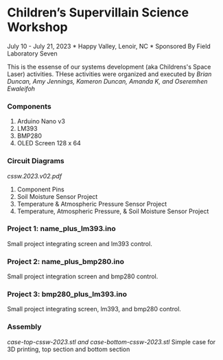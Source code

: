 # Children’s Supervillain Science Workshop
July 10 - July 21, 2023 * Happy Valley, Lenoir, NC *  Sponsored By Field Laboratory Seven

This is the essense of our systems development (aka Childrens's Space Laser) activities. THese activities were organized and executed by _Brian Duncan, Amy Jennings, Kameron Duncan, Amanda K, and Oseremhen Ewaleifoh_

### Components
1. Arduino Nano v3
2. LM393
3. BMP280
4. OLED Screen 128 x 64
   
### Circuit Diagrams
_cssw.2023.v02.pdf_

1. Component Pins
2. Soil Moisture Sensor Project
3. Temperature & Atmospheric Pressure Sensor Project
4. Temperature, Atmospheric Pressure, & Soil Moisture Sensor Project

### Project 1: name_plus_lm393.ino
Small project integrating screen and lm393 control.

### Project 2: name_plus_bmp280.ino
Small project integration screen and bmp280 control.

### Project 3: bmp280_plus_lm393.ino
Small project integrating screen, lm393, and bmp280 control.

### Assembly
_case-top-cssw-2023.stl and case-bottom-cssw-2023.stl_
Simple case for 3D printing, top section and bottom section
